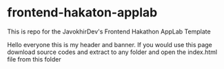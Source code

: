 # frontend-hakaton-applab
This is repo for the JavokhirDev's Frontend Hakathon AppLab Template

Hello everyone this is my header and banner. If you would use this page download source codes and extract to any folder and open the index.html file from this folder
